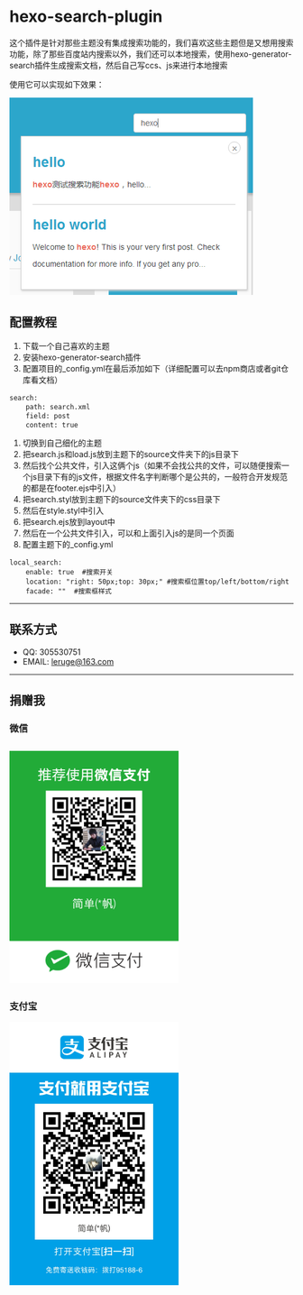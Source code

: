 # hexo-search-plugin

这个插件是针对那些主题没有集成搜索功能的，我们喜欢这些主题但是又想用搜索功能，除了那些百度站内搜索以外，我们还可以本地搜索，使用hexo-generator-search插件生成搜索文档，然后自己写ccs、js来进行本地搜索

使用它可以实现如下效果：

![效果图](./search.png)

## 配置教程
1. 下载一个自己喜欢的主题
1. 安装hexo-generator-search插件
1. 配置项目的_config.yml在最后添加如下（详细配置可以去npm商店或者git仓库看文档）
```
search:
	path: search.xml
	field: post
	content: true
```
1. 切换到自己细化的主题
1. 把search.js和load.js放到主题下的source文件夹下的js目录下
1. 然后找个公共文件，引入这俩个js（如果不会找公共的文件，可以随便搜索一个js目录下有的js文件，根据文件名字判断哪个是公共的，一般符合开发规范的都是在footer.ejs中引入）
1. 把search.styl放到主题下的source文件夹下的css目录下
1. 然后在style.styl中引入
1. 把search.ejs放到layout中
1. 然后在一个公共文件引入，可以和上面引入js的是同一个页面
1. 配置主题下的_config.yml
```
local_search:
	enable: true  #搜索开关
	location: "right: 50px;top: 30px;" #搜索框位置top/left/bottom/right
	facade: ""  #搜索框样式
```
------

## 联系方式
* QQ: 305530751
* EMAIL: leruge@163.com
------

## 捐赠我
### 微信
![微信支付](./wx.png)
------
### 支付宝
![支付宝支付](./zfb.png)
